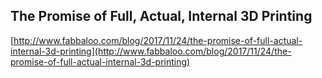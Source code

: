 ## The Promise of Full, Actual, Internal 3D Printing
  
  [http://www.fabbaloo.com/blog/2017/11/24/the-promise-of-full-actual-internal-3d-printing](http://www.fabbaloo.com/blog/2017/11/24/the-promise-of-full-actual-internal-3d-printing)